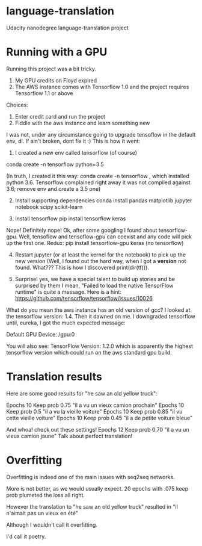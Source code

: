 # language-translation
Udacity nanodegree language-translation project

# Running with a GPU
Running this project was a bit tricky.

1. My GPU credits on Floyd expired
2. The AWS instance comes with Tensorflow 1.0 and the project requires Tensorflow 1.1 or above

Choices:
1. Enter credit card and run the project
2. Fiddle with the aws instance and learn something new

I was not, under any circumstance going to upgrade tensoflow in the default env, dl. If ain't broken, dont fix it :)
This is how it went:

1. I created a new env called tensorflow (of course)

conda create -n tensorflow python=3.5

(In truth, I created it this way: conda create -n tensorflow , which installed python 3.6. Tensorflow complained 
right away it was not compiled against 3.6; remove env and create a 3.5 one)

2. Install supporting dependencies
conda install pandas matplotlib jupyter notebook scipy scikit-learn

3. Install tensorflow
pip install tensorflow keras

Nope! Definitely nope! Ok, after some googling I found about tensorflow-gpu. Well, tensoflow and tensoflow-gpu can coexist and any code will pick up the first one.
Redux:
pip install tensorflow-gpu keras  (no tensorflow)

4. Restart jupyter (or at least the kernel for the notebook) to pick up the new version
(Well, I found out the hard way, when I got a __version__ not found. What??? This is how I discovered print(dir(tf))).

5. Surprise! yes, we have a special talent to build up stories and be surprised by them
I mean, "Failed to load the native TensorFlow runtime" is quite a message.
Here is a hint: https://github.com/tensorflow/tensorflow/issues/10026

What do you mean the aws instance has an old version of gcc? I looked at the tensorflow version: 1.4. Then it dawned on me.
I downgraded tensorflow until, eureka, I got the much expected message:

Default GPU Device: /gpu:0

You will also see: TensorFlow Version: 1.2.0 which is apparently the highest tensorflow version which could run on the aws standard gpu build.

# Translation results

Here are some good results for "he saw an old yellow truck":

Epochs 10  Keep prob 0.75  "il a vu un vieux camion prochain"
Epochs 10  Keep prob 0.5   "il a vu la vieille voiture"
Epochs 10  Keep prob 0.85  "il vu cette vieille voiture"
Epochs 10  Keep prob 0.45  "il a de petite voiture bleue"

And whoa! check out these settings!
Epochs 12  Keep prob 0.70  "il a vu un vieux camion jaune"
Talk about perfect translation!  

# Overfitting

Overfitting is indeed one of the main issues with seq2seq networks. 

More is not better, as we would usually expect. 20 epochs with .075 keep prob plumeted the loss all right.

However the translation to "he saw an old yellow truck" resulted in "il n'aimait pas un vieux en été"

Although I wouldn't call it overfitting.

I'd call it poetry.


